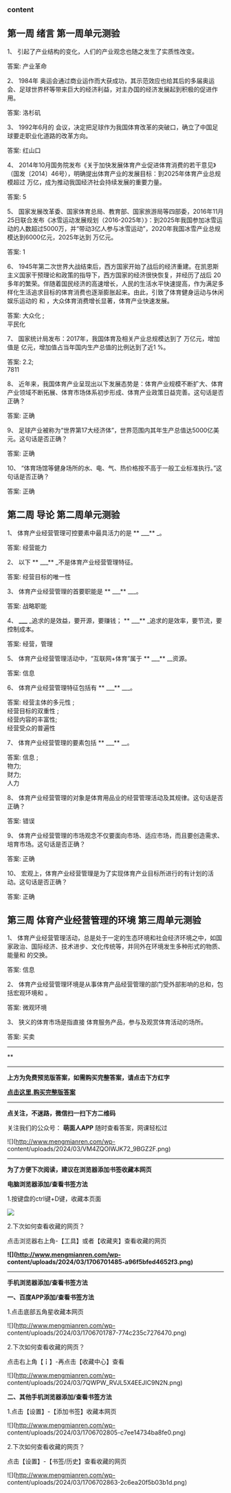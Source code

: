 ### content

## 第一周 绪言 第一周单元测验

1、           引起了产业结构的变化，人们的产业观念也随之发生了实质性改变。

答案: 产业革命  

2、 1984年
奥运会通过商业运作而大获成功，其示范效应也给其后的多届奥运会、足球世界杯等带来巨大的经济利益，对主办国的经济发展起到积极的促进作用。

答案: 洛杉矶

3、 1992年6月的         会议，决定把足球作为我国体育改革的突破口，确立了中国足球要走职业化道路的改革方向。

答案: 红山口

4、
2014年10月国务院发布《关于加快发展体育产业促进体育消费的若干意见》（国发〔2014〕46号），明确提出体育产业的发展目标：到2025年体育产业总规模超过
万亿，成为推动我国经济社会持续发展的重要力量。

答案: 5

5、
国家发展改革委、国家体育总局、教育部、国家旅游局等四部委，2016年11月25日联合发布《冰雪运动发展规划（2016-2025年）》：到2025年我国参加冰雪运动的人数超过5000万，并“带动3亿人参与冰雪运动”，2020年我国冰雪产业总规模达到6000亿元，2025年达到
万亿元。

答案: 1

6、 1945年第二次世界大战结束后，西方国家开始了战后的经济重建。在凯恩斯主义国家干预理论和政策的指导下，西方国家的经济很快恢复，并经历了战后
20多年的繁荣。伴随着国民经济的高速增长，人民的生活水平快速提高，作为满足多样化生活追求目标的体育消费也逐渐膨胀起来。由此，引致了体育健身运动与休闲娱乐运动的
和      ，大众体育消费增长显著，体育产业快速发展。

答案: 大众化   ;  
平民化

7、 国家统计局发布：2017年，我国体育及相关产业总规模达到了       万亿元，增加值是       亿元，增加值占当年国内生产总值的比例达到了近1
%。

答案: 2.2;  
7811

8、 近年来，我国体育产业呈现出以下发展态势是：体育产业规模不断扩大、体育产业领域不断拓展、体育市场体系初步形成、体育产业政策日益完善。这句话是否正确？

答案: 正确

9、 足球产业被称为“世界第17大经济体”，世界范围内其年生产总值达5000亿美元。这句话是否正确？

答案: 正确

10、 “体育场馆等健身场所的水、电、气、热价格按不高于一般工业标准执行。”这句话是否正确？

答案: 正确

## 第二周 导论 第二周单元测验

1、 体育产业经营管理可控要素中最具活力的是­ ** ___** _。

答案: 经营能力

2、 以下 ** ___** _不是体育产业经营管理特征。

答案: 经营目标的唯一性

3、 体育产业经营管理的首要职能是 ** ___** ___。

答案: 战略职能

4、 **___** _追求的是效益，要开源，要赚钱； ** ___** _追求的是效率，要节流，要控制成本。

答案: 经营，管理

5、 体育产业经营管理活动中，“互联网+体育”属于 ** ___** __资源。

答案: 信息

6、 体育产业经营管理特征包括有 ** ___** ___。

答案: 经营主体的多元性 ;  
经营目标的双重性  ;  
经营内容的丰富性;  
经营受众的普遍性

7、 体育产业经营管理的要素包括 ** ___** __。

答案: 信息 ;  
物力;  
财力;  
人力

8、 体育产业经营管理的对象是体育用品业的经营管理活动及其规律。这句话是否正确？

答案: 错误

9、 体育产业经营管理的市场观念不仅要面向市场、适应市场，而且要创造需求、培育市场。这句话是否正确？

答案: 正确

10、 宏观上，体育产业经营管理是为了实现体育产业目标所进行的有计划的活动。这句话是否正确？

答案: 正确

## 第三周 体育产业经营管理的环境 第三周单元测验

1、 体育产业经营管理活动，总是处于一定的生态环境和社会经济环境之中，如国家政治、国际经济、技术进步、文化传统等，并同外在环境发生多种形式的物质、能量和
的交换。

答案: 信息  

2、 体育产业经营管理环境是从事体育产品经营管理的部门受外部影响的总和，包括宏观环境和        。

答案: 微观环境

3、 狭义的体育市场是指直接         体育服务产品，参与及观赏体育活动的场所。

答案: 买卖

* * *

**

* * *

**上方为免费预览版答案，如需购买完整答案，请点击下方红字**

[**点击这里,购买完整版答案**](http://mooc.mengmianren.com/mooc/102415.html)

* * *

**点关注，不迷路，微信扫一扫下方二维码**

关注我们的公众号： **萌面人APP** 随时查看答案，网课轻松过

![](http://www.mengmianren.com/wp-
content/uploads/2024/03/VM4ZQOIWJK72_9BGZ2F.png)

* * *

**为了方便下次阅读，建议在浏览器添加书签收藏本网页**

**电脑浏览器添加/查看书签方法**

1.按键盘的ctrl键+D键，收藏本页面

![](http://www.mengmianren.com/wp-content/uploads/2024/03/AF9T_JKKHAJN.png)

2.下次如何查看收藏的网页？

点击浏览器右上角-【工具】或者【收藏夹】查看收藏的网页

**![](http://www.mengmianren.com/wp-
content/uploads/2024/03/1706701485-a96f5bfed4652f3.png)**

* * *

**手机浏览器添加/查看书签方法**

**一、百度APP添加/查看书签方法**

1.点击底部五角星收藏本网页

![](http://www.mengmianren.com/wp-
content/uploads/2024/03/1706701787-774c235c7276470.png)

2.下次如何查看收藏的网页？

点击右上角【┇】-再点击【收藏中心】查看

![](http://www.mengmianren.com/wp-
content/uploads/2024/03/7QWPW_RVJL5X4EEJIC9N2N.png)

**二、其他手机浏览器添加/查看书签方法**

1.点击【设置】-【添加书签】收藏本网页

![](http://www.mengmianren.com/wp-
content/uploads/2024/03/1706702805-c7ee14734ba8fe0.png)

2.下次如何查看收藏的网页？

点击【设置】-【书签/历史】查看收藏的网页

![](http://www.mengmianren.com/wp-
content/uploads/2024/03/1706702863-2c6ea20f5b03b1d.png)

